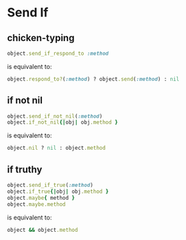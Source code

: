 Send If
=======

## chicken-typing

```ruby
object.send_if_respond_to :method
```

is equivalent to:

```ruby
object.respond_to?(:method) ? object.send(:method) : nil
```

## if not nil

```ruby
object.send_if_not_nil(:method)
object.if_not_nil{|obj| obj.method }
```

is equivalent to:

```ruby
object.nil ? nil : object.method
```

## if truthy

```ruby
object.send_if_true(:method)
object.if_true{|obj| obj.method }
object.maybe{ method }
object.maybe.method
```

is equivalent to:

```ruby
object && object.method
```
